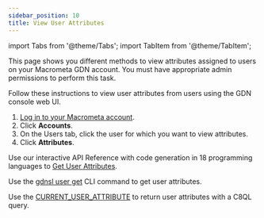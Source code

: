 ```yaml
---
sidebar_position: 10
title: View User Attributes
---
```


import Tabs from '@theme/Tabs';
import TabItem from '@theme/TabItem';

This page shows you different methods to view attributes assigned to users on your Macrometa GDN account. You must have appropriate admin permissions to perform this task.

<Tabs groupId="operating-systems">
<TabItem value="console" label="Web Console">

Follow these instructions to view user attributes from users using the GDN console web UI.

1. [Log in to your Macrometa account](https://auth-play.macrometa.io/).
2. Click **Accounts**.
3. On the Users tab, click the user for which you want to view attributes.
4. Click **Attributes**.

</TabItem>
<TabItem value="api" label="REST API">

Use our interactive API Reference with code generation in 18 programming languages to [Get User Attributes](https://www.macrometa.com/docs/api#/operations/GetTheAttributesForUser).

</TabItem>
<TabItem value="cli" label="CLI">

Use the [gdnsl user get](../../cli/users-cli.md#gdnsl-user-get) CLI command to get user attributes.

</TabItem>
<TabItem value="c8ql" label="C8QL">

Use the [CURRENT_USER_ATTRIBUTE](../../queryworkers/c8ql/functions/database.md#current_user_attribute) to return user attributes with a C8QL query.

</TabItem>
</Tabs>
